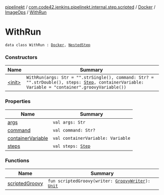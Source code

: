[pipelinekt](../../../../index.md) / [com.code42.jenkins.pipelinekt.internal.step.scripted](../../../index.md) / [Docker](../../index.md) / [ImageOps](../index.md) / [WithRun](./index.md)

# WithRun

`data class WithRun : `[`Docker`](../../index.md)`, `[`NestedStep`](../../../../com.code42.jenkins.pipelinekt.core.step/-nested-step/index.md)

### Constructors

| Name | Summary |
|---|---|
| [&lt;init&gt;](-init-.md) | `WithRun(args: Str = "".strSingle(), command: Str? = "".strDouble(), steps: `[`Step`](../../../../com.code42.jenkins.pipelinekt.core.step/-step/index.md)`, containerVariable: Variable = "container".groovyVariable())` |

### Properties

| Name | Summary |
|---|---|
| [args](args.md) | `val args: Str` |
| [command](command.md) | `val command: Str?` |
| [containerVariable](container-variable.md) | `val containerVariable: Variable` |
| [steps](steps.md) | `val steps: `[`Step`](../../../../com.code42.jenkins.pipelinekt.core.step/-step/index.md) |

### Functions

| Name | Summary |
|---|---|
| [scriptedGroovy](scripted-groovy.md) | `fun scriptedGroovy(writer: `[`GroovyWriter`](../../../../com.code42.jenkins.pipelinekt.core.writer/-groovy-writer/index.md)`): `[`Unit`](https://kotlinlang.org/api/latest/jvm/stdlib/kotlin/-unit/index.html) |
